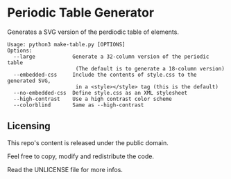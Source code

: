 Periodic Table Generator
========================

Generates a SVG version of the perdiodic table of elements.

```
Usage: python3 make-table.py [OPTIONS]
Options:
  --large            Generate a 32-column version of the periodic table
                      (The default is to generate a 18-column version)
  --embedded-css     Include the contents of style.css to the generated SVG,
                      in a <style></style> tag (this is the default)
  --no-embedded-css  Define style.css as an XML stylesheet
  --high-contrast    Use a high contrast color scheme
  --colorblind       Same as --high-contrast
```



Licensing
---------

This repo's content is released under the public domain.

Feel free to copy, modify and redistribute the code.

Read the UNLICENSE file for more infos.

